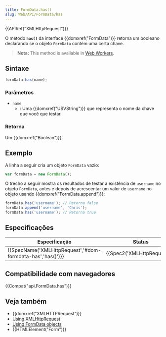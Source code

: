 ```yaml
---
title: FormData.has()
slug: Web/API/FormData/has
---
```

{{APIRef("XMLHttpRequest")}}

O método **`has()`** da interface {{domxref("FormData")}} retorna um booleano declarando se o objeto `FormData` contém uma certa chave.

> **Nota:** This method is available in [Web Workers](/pt-BR/docs/Web/API/Web_Workers_API).

## Sintaxe

```js
formData.has(name);
```

### Parâmetros

- `name`
  - : Uma {{domxref("USVString")}} que representa o nome da chave que você que testar.

### Retorna

Um {{domxref("Boolean")}}.

## Exemplo

A linha a seguir cria um objeto `FormData` vazio:

```js
var formData = new FormData();
```

O trecho a seguir mostra os resultados de testar a existência de `username` no objeto `FormData`, antes e depois de acrescentar um valor de `username` no objeto usando {{domxref("FormData.append")}}:

```js
formData.has('username'); // Retorna false
formData.append('username', 'Chris');
formData.has('username'); // Retorna true
```

## Especificações

| Especificação                                                                | Status                               | Comentário |
| ---------------------------------------------------------------------------- | ------------------------------------ | ---------- |
| {{SpecName('XMLHttpRequest','#dom-formdata-has','has()')}} | {{Spec2('XMLHttpRequest')}} |            |

## Compatibilidade com navegadores

{{Compat("api.FormData.has")}}

## Veja também

- {{domxref("XMLHTTPRequest")}}
- [Using XMLHttpRequest](/pt-BR/docs/DOM/XMLHttpRequest/Using_XMLHttpRequest)
- [Using FormData objects](/pt-BR/docs/DOM/XMLHttpRequest/FormData/Using_FormData_Objects)
- {{HTMLElement("Form")}}
